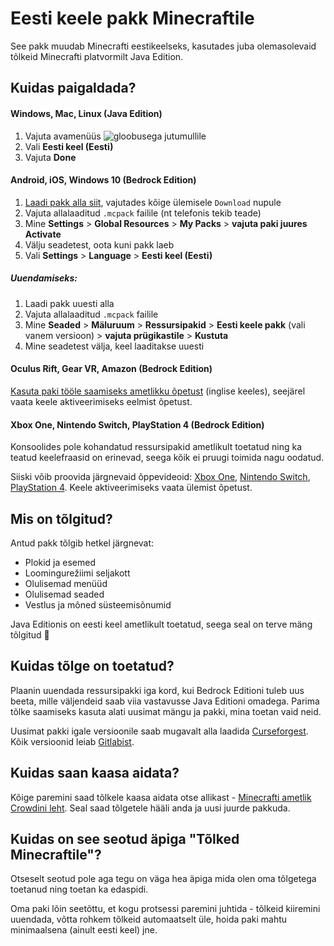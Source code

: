 # Eesti keele pakk Minecraftile
See pakk muudab Minecrafti eestikeelseks, kasutades juba olemasolevaid tõlkeid Minecrafti platvormilt Java Edition.

## Kuidas paigaldada?

#### Windows, Mac, Linux (Java Edition)
1. Vajuta avamenüüs ![gloobusega jutumullile](https://i.imgur.com/fzYkvEw.png)
2. Vali **Eesti keel (Eesti)**
3. Vajuta **Done**

#### Android, iOS, Windows 10 (Bedrock Edition)
1. [Laadi pakk alla siit](https://minecraft.curseforge.com/projects/estonian-language-pack/files), vajutades kõige ülemisele `Download` nupule
2. Vajuta allalaaditud `.mcpack` failile (nt telefonis tekib teade)
3. Mine **Settings** > **Global Resources** > **My Packs** > **vajuta paki juures Activate**
4. Välju seadetest, oota kuni pakk laeb
5. Vali **Settings** > **Language** > **Eesti keel (Eesti)**

##### Uuendamiseks:

1. Laadi pakk uuesti alla
2. Vajuta allalaaditud `.mcpack` failile
3. Mine **Seaded** > **Mäluruum** > **Ressursipakid** > **Eesti keele pakk** (vali vanem versioon) > **vajuta prügikastile** > **Kustuta**
4. Mine seadetest välja, keel laaditakse uuesti

#### Oculus Rift, Gear VR, Amazon (Bedrock Edition)

[Kasuta paki tööle saamiseks ametlikku õpetust](https://www.minecraft.net/en-us/addons/#js-select-addon-platform) (inglise keeles), seejärel vaata keele aktiveerimiseks eelmist õpetust.

#### Xbox One, Nintendo Switch, PlayStation 4 (Bedrock Edition)

Konsoolides pole kohandatud ressursipakid ametlikult toetatud ning ka teatud keelefraasid on erinevad, seega kõik ei pruugi toimida nagu oodatud. 

Siiski võib proovida järgnevaid õppevideoid: [Xbox One](https://www.youtube.com/watch?v=MFKO1HdwTlE&t=123), [Nintendo Switch](https://www.youtube.com/watch?v=qNwvtSXQH2A), [PlayStation 4](https://www.youtube.com/watch?v=Y08IUPJM1Tw). Keele aktiveerimiseks vaata ülemist õpetust.

## Mis on tõlgitud?

Antud pakk tõlgib hetkel järgnevat:

* Plokid ja esemed
* Loomingurežiimi seljakott
* Olulisemad menüüd
* Olulisemad seaded
* Vestlus ja mõned süsteemisõnumid

Java Editionis on eesti keel ametlikult toetatud, seega seal on terve mäng tõlgitud 🙂

## Kuidas tõlge on toetatud?

Plaanin uuendada ressursipakki iga kord, kui Bedrock Editioni tuleb uus beeta, mille väljendeid saab viia vastavusse Java Editioni omadega.
Parima tõlke saamiseks kasuta alati uusimat mängu ja pakki, mina toetan vaid neid.

Uusimat pakki igale versioonile saab mugavalt alla laadida [Curseforgest](https://minecraft.curseforge.com/projects/estonian-language-pack/files). Kõik versioonid leiab [Gitlabist](https://gitlab.com/Madis0/mc-language-port/-/tags).



## Kuidas saan kaasa aidata?

Kõige paremini saad tõlkele kaasa aidata otse allikast - [Minecrafti ametlik Crowdini leht](https://crowdin.com/project/minecraft). 
Seal saad tõlgetele hääli anda ja uusi juurde pakkuda.

## Kuidas on see seotud äpiga "Tõlked Minecraftile"?

Otseselt seotud pole aga tegu on väga hea äpiga mida olen oma tõlgetega toetanud ning toetan ka edaspidi. 

Oma paki lõin seetõttu, et kogu protsessi paremini juhtida - tõlkeid kiiremini uuendada, võtta rohkem tõlkeid automaatselt üle, hoida paki mahtu minimaalsena (ainult eesti keel) jne.
